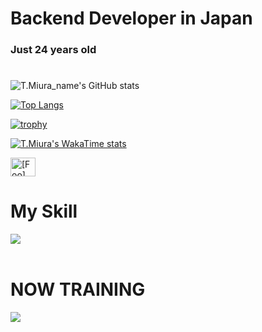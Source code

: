 # Backend Developer in Japan
### Just 24 years old 

#
![T.Miura_name's GitHub stats](https://github-readme-stats.vercel.app/api?username=gs223gs&show_icons=true&theme=vue-dark)

[![Top Langs](https://github-readme-stats.vercel.app/api/top-langs/?username=gs223gs&layout=compact&theme=vue-dark)](https://github.com/anuraghazra/github-readme-stats)

[![trophy](https://github-profile-trophy.vercel.app/?username=gs223gs&theme=discord)](https://github.com/ryo-ma/github-profile-trophy)



[![T.Miura's WakaTime stats](https://github-readme-stats.vercel.app/api/wakatime?username=bd80c2af-d205-48a8-a0f1-bd3df193e4d7&hide=ini,blade,bash,other,json,git,ApacheConfig,yaml,markdown)](https://github.com/anuraghazra/github-readme-stats)

<p align="left">
<a href="https://x.com/gs223gs_" target="blank"><img align="center" src="https://raw.githubusercontent.com/rahuldkjain/github-profile-readme-generator/master/src/images/icons/Social/twitter.svg" alt="[Foo]" height="30" width="40" /></a>

</p>






# My Skill 

<img src="https://skillicons.dev/icons?i=html,css,php,sqlite,mysql,github,vscode,vim" /> <br /><br />


  
# NOW TRAINING

<img src="https://skillicons.dev/icons?i=javascript,linux,django,python,react,docker,nodejs,laravel" /> <br /><br />


<!-- --------------------------------- :) ---------------------------------- -->

<br><br><br>

<br><br><br>
